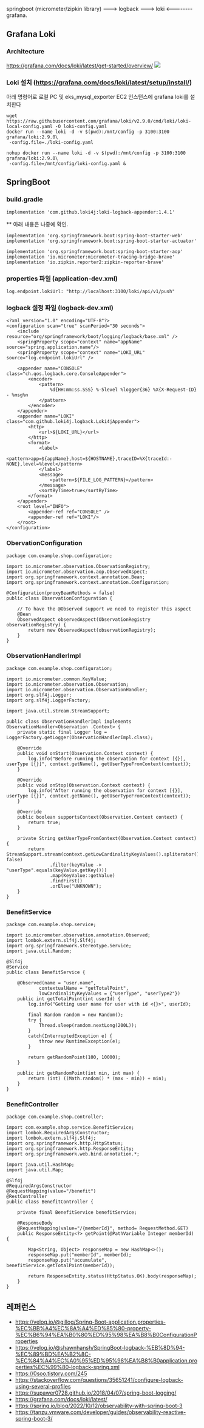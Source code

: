 springboot (micrometer/zipkin library) ---> logback ---> loki <-------- grafana.


## Grafana Loki ##

### Architecture ###
https://grafana.com/docs/loki/latest/get-started/overview/
![](https://github.com/gnosia93/eks-on-aws/blob/main/images/loki-architecture-2.png)

### Loki 설치 (https://grafana.com/docs/loki/latest/setup/install/) ###

아래 명령어로 로컬 PC 및 eks_mysql_exporter EC2 인스턴스에 grafana loki를 설치한다
```
wget https://raw.githubusercontent.com/grafana/loki/v2.9.0/cmd/loki/loki-local-config.yaml -O loki-config.yaml
docker run --name loki -d -v $(pwd):/mnt/config -p 3100:3100 grafana/loki:2.9.0\
 -config.file=./loki-config.yaml

nohup docker run --name loki -d -v $(pwd):/mnt/config -p 3100:3100 grafana/loki:2.9.0\
 -config.file=/mnt/config/loki-config.yaml &

```

## SpringBoot ##

### build.gradle ###
```
implementation 'com.github.loki4j:loki-logback-appender:1.4.1'
```

** 아래 내용은 나중에 확인.
```
implementation 'org.springframework.boot:spring-boot-starter-web'
implementation 'org.springframework.boot:spring-boot-starter-actuator'

implementation 'org.springframework.boot:spring-boot-starter-aop'
implementation 'io.micrometer:micrometer-tracing-bridge-brave'
implementation 'io.zipkin.reporter2:zipkin-reporter-brave'
```

### properties 파일 (application-dev.xml) ###
```
log.endpoint.lokiUrl: "http://localhost:3100/loki/api/v1/push"
```

### logback 설정 파일 (logback-dev.xml) ###
```
<?xml version="1.0" encoding="UTF-8"?>
<configuration scan="true" scanPeriod="30 seconds">
    <include resource="org/springframework/boot/logging/logback/base.xml" />
    <springProperty scope="context" name="appName" source="spring.application.name"/>
    <springProperty scope="context" name="LOKI_URL" source="log.endpoint.lokiUrl" />

    <appender name="CONSOLE" class="ch.qos.logback.core.ConsoleAppender">
        <encoder>
            <pattern>
                %d{HH:mm:ss.SSS} %-5level %logger{36} %X{X-Request-ID} - %msg%n
            </pattern>
        </encoder>
    </appender>
    <appender name="LOKI" class="com.github.loki4j.logback.Loki4jAppender">
        <http>
            <url>${LOKI_URL}</url>
        </http>
        <format>
            <label>
                <pattern>app=${appName},host=${HOSTNAME},traceID=%X{traceId:-NONE},level=%level</pattern>
            </label>
            <message>
                <pattern>${FILE_LOG_PATTERN}</pattern>
            </message>
            <sortByTime>true</sortByTime>
        </format>
    </appender>
    <root level="INFO">
        <appender-ref ref="CONSOLE" />
        <appender-ref ref="LOKI"/>
    </root>
</configuration>
```

### ObervationConfiguration ###
```
package com.example.shop.configuration;

import io.micrometer.observation.ObservationRegistry;
import io.micrometer.observation.aop.ObservedAspect;
import org.springframework.context.annotation.Bean;
import org.springframework.context.annotation.Configuration;

@Configuration(proxyBeanMethods = false)
public class ObservationConfiguration {

    // To have the @Observed support we need to register this aspect
    @Bean
    ObservedAspect observedAspect(ObservationRegistry observationRegistry) {
        return new ObservedAspect(observationRegistry);
    }
}
```

### ObservationHandlerImpl ###
```
package com.example.shop.configuration;

import io.micrometer.common.KeyValue;
import io.micrometer.observation.Observation;
import io.micrometer.observation.ObservationHandler;
import org.slf4j.Logger;
import org.slf4j.LoggerFactory;

import java.util.stream.StreamSupport;

public class ObservationHandlerImpl implements ObservationHandler<Observation .Context> {
    private static final Logger log = LoggerFactory.getLogger(ObservationHandlerImpl.class);

    @Override
    public void onStart(Observation.Context context) {
        log.info("Before running the observation for context [{}], userType [{}]", context.getName(), getUserTypeFromContext(context));
    }

    @Override
    public void onStop(Observation.Context context) {
        log.info("After running the observation for context [{}], userType [{}]", context.getName(), getUserTypeFromContext(context));
    }

    @Override
    public boolean supportsContext(Observation.Context context) {
        return true;
    }

    private String getUserTypeFromContext(Observation.Context context) {
        return StreamSupport.stream(context.getLowCardinalityKeyValues().spliterator(), false)
                .filter(keyValue -> "userType".equals(keyValue.getKey()))
                .map(KeyValue::getValue)
                .findFirst()
                .orElse("UNKNOWN");
    }
}
```

### BenefitService ###
```
package com.example.shop.service;

import io.micrometer.observation.annotation.Observed;
import lombok.extern.slf4j.Slf4j;
import org.springframework.stereotype.Service;
import java.util.Random;

@Slf4j
@Service
public class BenefitService {

    @Observed(name = "user.name",
            contextualName = "getTotalPoint",
            lowCardinalityKeyValues = {"userType", "userType2"})
    public int getTotalPoint(int userId) {
        log.info("Getting user name for user with id <{}>", userId);

        final Random random = new Random();
        try {
            Thread.sleep(random.nextLong(200L));
        }
        catch(InterruptedException e) {
            throw new RuntimeException(e);
        }

        return getRandomPoint(100, 10000);
    }

    public int getRandomPoint(int min, int max) {
        return (int) ((Math.random() * (max - min)) + min);
    }
}
```

### BenefitController ###
```
package com.example.shop.controller;

import com.example.shop.service.BenefitService;
import lombok.RequiredArgsConstructor;
import lombok.extern.slf4j.Slf4j;
import org.springframework.http.HttpStatus;
import org.springframework.http.ResponseEntity;
import org.springframework.web.bind.annotation.*;

import java.util.HashMap;
import java.util.Map;

@Slf4j
@RequiredArgsConstructor
@RequestMapping(value="/benefit")
@RestController
public class BenefitController {

    private final BenefitService benefitService;

    @ResponseBody
    @RequestMapping(value="/{memberId}", method= RequestMethod.GET)
    public ResponseEntity<?> getPoint(@PathVariable Integer memberId) {

        Map<String, Object> responseMap = new HashMap<>();
        responseMap.put("memberId", memberId);
        responseMap.put("accumulate", benefitService.getTotalPoint(memberId));

        return ResponseEntity.status(HttpStatus.OK).body(responseMap);
    }
}
```

## 레퍼런스 ##
* https://velog.io/@gillog/Spring-Boot-application.properties-%EC%BB%A4%EC%8A%A4%ED%85%80-property-%EC%B6%94%EA%B0%80%ED%95%98%EA%B8%B0ConfigurationProperties
* https://velog.io/@shawnhansh/SpringBoot-logback-%EB%8D%94-%EC%89%BD%EA%B2%8C-%EC%84%A4%EC%A0%95%ED%95%98%EA%B8%B0application.properties%EC%99%80-logback-spring.xml
* https://0soo.tistory.com/245
* https://stackoverflow.com/questions/35651241/configure-logback-using-several-profiles
* https://supawer0728.github.io/2018/04/07/spring-boot-logging/
* https://grafana.com/docs/loki/latest/
* https://spring.io/blog/2022/10/12/observability-with-spring-boot-3
* https://tanzu.vmware.com/developer/guides/observability-reactive-spring-boot-3/
